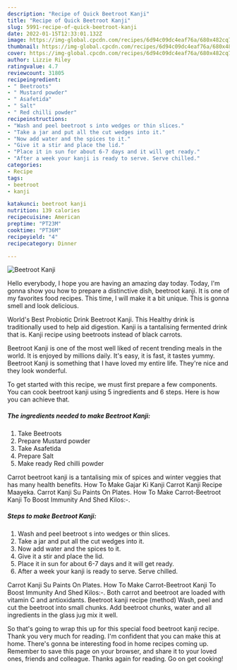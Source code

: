 ```yaml
---
description: "Recipe of Quick Beetroot Kanji"
title: "Recipe of Quick Beetroot Kanji"
slug: 5991-recipe-of-quick-beetroot-kanji
date: 2022-01-15T12:33:01.132Z
image: https://img-global.cpcdn.com/recipes/6d94c09dc4eaf76a/680x482cq70/beetroot-kanji-recipe-main-photo.jpg
thumbnail: https://img-global.cpcdn.com/recipes/6d94c09dc4eaf76a/680x482cq70/beetroot-kanji-recipe-main-photo.jpg
cover: https://img-global.cpcdn.com/recipes/6d94c09dc4eaf76a/680x482cq70/beetroot-kanji-recipe-main-photo.jpg
author: Lizzie Riley
ratingvalue: 4.7
reviewcount: 31805
recipeingredient:
- " Beetroots"
- " Mustard powder"
- " Asafetida"
- " Salt"
- " Red chilli powder"
recipeinstructions:
- "Wash and peel beetroot s into wedges or thin slices."
- "Take a jar and put all the cut wedges into it."
- "Now add water and the spices to it."
- "Give it a stir and place the lid."
- "Place it in sun for about 6-7 days and it will get ready."
- "After a week your kanji is ready to serve. Serve chilled."
categories:
- Recipe
tags:
- beetroot
- kanji

katakunci: beetroot kanji 
nutrition: 139 calories
recipecuisine: American
preptime: "PT23M"
cooktime: "PT36M"
recipeyield: "4"
recipecategory: Dinner

---
```



![Beetroot Kanji](https://img-global.cpcdn.com/recipes/6d94c09dc4eaf76a/680x482cq70/beetroot-kanji-recipe-main-photo.jpg)

Hello everybody, I hope you are having an amazing day today. Today, I'm gonna show you how to prepare a distinctive dish, beetroot kanji. It is one of my favorites food recipes. This time, I will make it a bit unique. This is gonna smell and look delicious.

World&#39;s Best Probiotic Drink Beetroot Kanji. This Healthy drink is traditionally used to help aid digestion. Kanji is a tantalising fermented drink that is. Kanji recipe using beetroots instead of black carrots.

Beetroot Kanji is one of the most well liked of recent trending meals in the world. It is enjoyed by millions daily. It's easy, it is fast, it tastes yummy. Beetroot Kanji is something that I have loved my entire life. They're nice and they look wonderful.


To get started with this recipe, we must first prepare a few components. You can cook beetroot kanji using 5 ingredients and 6 steps. Here is how you can achieve that.

<!--inarticleads1-->

##### The ingredients needed to make Beetroot Kanji:

1. Take  Beetroots
1. Prepare  Mustard powder
1. Take  Asafetida
1. Prepare  Salt
1. Make ready  Red chilli powder


Carrot beetroot kanji is a tantalising mix of spices and winter veggies that has many health benefits. How To Make Gajar Ki Kanji Carrot Kanji Recipe Maayeka. Carrot Kanji Su Paints On Plates. How To Make Carrot-Beetroot Kanji To Boost Immunity And Shed Kilos:-. 

<!--inarticleads2-->

##### Steps to make Beetroot Kanji:

1. Wash and peel beetroot s into wedges or thin slices.
1. Take a jar and put all the cut wedges into it.
1. Now add water and the spices to it.
1. Give it a stir and place the lid.
1. Place it in sun for about 6-7 days and it will get ready.
1. After a week your kanji is ready to serve. Serve chilled.


Carrot Kanji Su Paints On Plates. How To Make Carrot-Beetroot Kanji To Boost Immunity And Shed Kilos:-. Both carrot and beetroot are loaded with vitamin C and antioxidants. Beetroot kanji recipe (method) Wash, peel and cut the beetroot into small chunks. Add beetroot chunks, water and all ingredients in the glass jug mix it well. 

So that's going to wrap this up for this special food beetroot kanji recipe. Thank you very much for reading. I'm confident that you can make this at home. There's gonna be interesting food in home recipes coming up. Remember to save this page on your browser, and share it to your loved ones, friends and colleague. Thanks again for reading. Go on get cooking!
